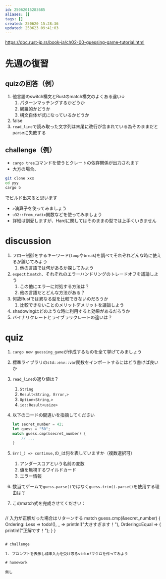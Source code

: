 ```yaml
---
id: 25062015283685
aliases: []
tags: []
created: 250620 15:28:36
updated: 250623 09:41:03
---
```


https://doc.rust-jp.rs/book-ja/ch02-00-guessing-game-tutorial.html

# 先週の復習

## quizの回答（例）

1. 他言語のswitch構文とRustのmatch構文のよくある違い↓
	1. パターンマッチングするかどうか
	2. 網羅的かどうか
	3. 構文自体が式になっているかどうか
2. false
3. `read_line`で読み取った文字列は末尾に改行が含まれている為そのままだとparseに失敗する

## challenge（例）

- `cargo tree`コマンドを使うとクレートの依存関係が出力されます
- 大方の場合、
```bash
git clone xxx
cd yyy
cargo b
```
でビルド出来ると思います
- `>`演算子を使ってみましょう
- `u32::from_radix`関数などを使ってみましょう
- 詳細は割愛しますが、Hardに関してはそのままの型では上手くいきません

# discussion

1. フロー制御をするキーワード(`loop`や`break`)を調べてそれぞれどんな時に使えるか論じてみよう
	1. 他の言語では何があるか探してみよう
2. `expect`と`match`、それぞれのエラーハンドリングのトレードオフを議論しよう
	1. この他にエラーに対処する方法は？
	2. 他の言語だとどんな方法がある？
3. 何故Rustでは異なる型を比較できないのだろうか
	1. 比較できないことのメリットデメリットを議論しよう
4.  shadowingはどのような時に利用すると効果があるだろうか
5. バイナリクレートとライブラリクレートの違いは？

# quiz

1. `cargo new guessing_game`が作成するものを全て挙げてみましょう
2. 標準ライブラリの`std::env::var`関数をインポートするにはどう書けば良いか
3. `read_line`の返り値は？
	1. `String`
	2. `Result<String, Error,>`
	3. `Option<String,>`
	4. `io::Result<usize>`
4. 以下のコードの間違いを指摘してください
   ```rust
   let secret_number = 42;
   let guess = "50";
   match guess.cmp(&secret_number) {
       // ...
   }
   ```

5. `Err(_) => continue,`の`_`は何を表していますか（複数選択可）
	1. アンダースコアという名前の変数
	2. 値を無視するワイルドカード
	3. エラー情報

6. 数当てゲームで`guess.parse()`ではなく`guess.trim().parse()`を使用する理由は？

7. このmatch式を完成させてください：
   ```rust
// 入力が正解だった場合はリターンする
match guess.cmp(&secret_number) {
	Ordering::Less => todo!(),
	_ => println!("大きすぎます！"),
	Ordering::Equal => {
		println!("正解です！");
	}
}
   ```

# challenge

1. プロンプトを表示し標準入力を受け取るstdin!マクロを作ってみよう

# homework

無し